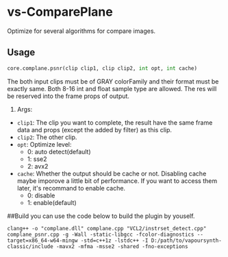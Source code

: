 # vs-ComparePlane
Optimize for several algorithms for compare images.

## Usage
```python
core.complane.psnr(clip clip1, clip clip2, int opt, int cache)
```
The both input clips must be of GRAY colorFamily and their format must be exactly same. Both 8-16 int and float sample type are allowed.
The res will be reserved into the frame props of output.
1. Args:
  - ```clip1```: The clip you want to complete, the result have the same frame data and props (except the added by filter) as this clip.
  - ```clip2```: The other clip.
  - ```opt```: Optimize level:
    - 0: auto detect(default)
    - 1: sse2
    - 2: avx2
  - ```cache```: Whether the output should be cache or not. Disabling cache maybe imporove a little bit of performance. If you want to access them later, it's recommand to enable cache.
    - 0: disable
    - 1: enable(default)  

##Build
you can use the code below to build the plugin by youself.
```
clang++ -o "complane.dll" complane.cpp "VCL2/instrset_detect.cpp" complane_psnr.cpp -g -Wall -static-libgcc -fcolor-diagnostics --target=x86_64-w64-mingw -std=c++1z -lstdc++ -I D:/path/to/vapoursynth-classic/include -mavx2 -mfma -msse2 -shared -fno-exceptions
```

